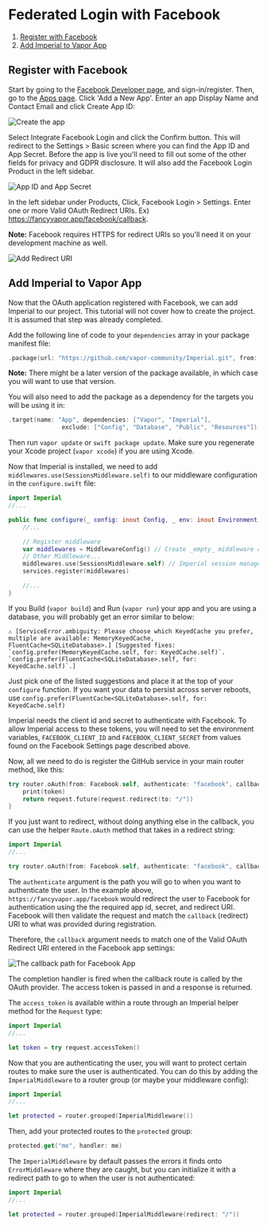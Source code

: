 # Federated Login with Facebook

1. [Register with Facebook](#register-with-facebook)
2. [Add Imperial to Vapor App](#add-imperial-to-vapor-app)

## Register with Facebook
Start by going to the [Facebook Developer page](https://developers.facebook.com/), and sign-in/register. Then, go to the [Apps page](https://developers.facebook.com/apps/). Click 'Add a New App'. Enter an app Display Name and Contact Email and click Create App ID:

![Create the app](https://github.com/vapor-community/Imperial/blob/master/docs/Facebook/create-application.png)

Select Integrate Facebook Login and click the Confirm button. This will redirect to the Settings > Basic screen where you can find the App ID and App Secret. Before the app is live you'll need to fill out some of the other fields for privacy and GDPR disclosure. It will also add the Facebook Login Product in the left sidebar.

![App ID and App Secret](https://github.com/vapor-community/Imperial/blob/master/docs/Facebook/application-id.png)

In the left sidebar under Products, Click, Facebook Login > Settings. Enter one or more Valid OAuth Redirect URIs. Ex) https://fancyvapor.app/facebook/callback.

**Note:** Facebook requires HTTPS for redirect URIs so you'll need it on your development machine as well.

![Add Redirect URI](https://github.com/vapor-community/Imperial/blob/master/docs/Facebook/add-redirect-uri.png)

## Add Imperial to Vapor App
Now that the OAuth application registered with Facebook, we can add Imperial to our project. This tutorial will not cover how to create the project. It is assumed that step was already completed.

Add the following line of code to your `dependencies` array in your package manifest file:

```swift
.package(url: "https://github.com/vapor-community/Imperial.git", from: "0.8.0")
```

**Note:** There might be a later version of the package available, in which case you will want to use that version.

You will also need to add the package as a dependency for the targets you will be using it in:

```swift
.target(name: "App", dependencies: ["Vapor", "Imperial"],
               exclude: ["Config", "Database", "Public", "Resources"]),
```

Then run `vapor update` or `swift package update`. Make sure you regenerate your Xcode project (`vapor xcode`) if you are using Xcode.

Now that Imperial is installed, we need to add `middlewares.use(SessionsMiddleware.self)` to our middleware configuration in the `configure.swift` file:

```swift
import Imperial
//...

public func configure(_ config: inout Config, _ env: inout Environment, _ services: inout Services) throws {
    //...

    // Register middleware
    var middlewares = MiddlewareConfig() // Create _empty_ middleware config
    // Other Middleware...
    middlewares.use(SessionsMiddleware.self) // Imperial session management
    services.register(middlewares)

    //...
}
```

If you Build (`vapor build`) and Run (`vapor run`) your app and you are using a database, you will probably get an error similar to below:

```
⚠️ [ServiceError.ambiguity: Please choose which KeyedCache you prefer, multiple are available: MemoryKeyedCache, FluentCache<SQLiteDatabase>.] [Suggested fixes: `config.prefer(MemoryKeyedCache.self, for: KeyedCache.self)`. `config.prefer(FluentCache<SQLiteDatabase>.self, for: KeyedCache.self)`.]
```

Just pick one of the listed suggestions and place it at the top of your `configure` function. If you want your data to persist across server reboots, use `config.prefer(FluentCache<SQLiteDatabase>.self, for: KeyedCache.self)`

Imperial needs the client id and secret to authenticate with Facebook. To allow Imperial access to these tokens, you will need to set the environment variables, `FACEBOOK_CLIENT_ID` and `FACEBOOK_CLIENT_SECRET` from values found on the Facebook Settings page described above.

Now, all we need to do is register the GitHub service in your main router method, like this:

```swift
try router.oAuth(from: Facebook.self, authenticate: "facebook", callback: "https://fancyvapor.app/facebook/callback") { (request, token) in
    print(token)
    return request.future(request.redirect(to: "/"))
}
```

If you just want to redirect, without doing anything else in the callback, you can use the helper `Route.oAuth` method that takes in a redirect string:

```swift
import Imperial
//...

try router.oAuth(from: Facebook.self, authenticate: "facebook", callback: "https://fancyvapor.app/facebook/callback", redirect: "/")
```

The `authenticate` argument is the path you will go to when you want to authenticate the user. In the example above, `https://fancyvapor.app/facebook` would redirect the user to Facebook for authentication using the the required app id, secret, and redirect URI. Facebook will then validate the request and match the `callback` (redirect) URI to what was provided during registration.

Therefore, the `callback` argument needs to match one of the Valid OAuth Redirect URI entered in the Facebook app settings:

![The callback path for Facebook App](https://github.com/vapor-community/Imperial/blob/master/docs/GitHub/add-redirect-uri.png)

The completion handler is fired when the callback route is called by the OAuth provider. The access token is passed in and a response is returned.

The `access_token` is available within a route through an Imperial helper method for the `Request` type:

```swift
import Imperial
//...

let token = try request.accessToken()
```

Now that you are authenticating the user, you will want to protect certain routes to make sure the user is authenticated. You can do this by adding the `ImperialMiddleware` to a router group (or maybe your middleware config):

```swift
import Imperial
//...

let protected = router.grouped(ImperialMiddleware())
```

Then, add your protected routes to the `protected` group:

```swift
protected.get("me", handler: me)
```

The `ImperialMiddleware` by default passes the errors it finds onto `ErrorMiddleware` where they are caught, but you can initialize it with a redirect path to go to when the user is not authenticated:

```swift
import Imperial
//...

let protected = router.grouped(ImperialMiddleware(redirect: "/"))
```
